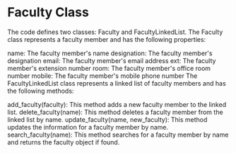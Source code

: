 # Faculty Class
The code defines two classes: Faculty and FacultyLinkedList. The Faculty class represents a faculty member and has the following properties:

name: The faculty member's name
designation: The faculty member's designation
email: The faculty member's email address
ext: The faculty member's extension number
room: The faculty member's office room number
mobile: The faculty member's mobile phone number
The FacultyLinkedList class represents a linked list of faculty members and has the following methods:

add_faculty(faculty): This method adds a new faculty member to the linked list.
delete_faculty(name): This method deletes a faculty member from the linked list by name.
update_faculty(name, new_faculty): This method updates the information for a faculty member by name.
search_faculty(name): This method searches for a faculty member by name and returns the faculty object if found.
